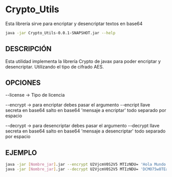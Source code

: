 # Crypto_Utils
Esta librería sirve para encriptar y desencriptar textos en base64
```bash
java -jar Crypto_Utils-0.0.1-SNAPSHOT.jar --help
```
## DESCRIPCIÓN

Esta utilidad implementa la librería Crypto de javax para poder encriptar y desencriptar.
Utilizando el tipo de cifrado AES.

## OPCIONES

--license -&gt; Tipo de licencia

--encrypt -&gt; para encriptar debes pasar el argumento --encript llave secreta en base64 salto en base64 'mensaje a encriptar' todo separado por espacio

--decrypt -&gt; para desencriptar debes pasar el argumento --decrypt llave secreta en base64 salto en base64 'mensaje a desencriptar' todo separado por espacio

## EJEMPLO
```bash
java -jar [Nombre_jar].jar --encrypt U2VjcmV0S2V5 MTIzNDU= 'Hola Mundo'
java -jar [Nombre_jar].jar --decrypt U2VjcmV0S2V5 MTIzNDU= 'DCMO75w8TEaMYxYyEIuGqlF2cR6afodf4y+c996Vqqs='
```

